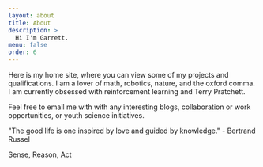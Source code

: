 ```yaml
---
layout: about
title: About
description: >
  Hi I'm Garrett.
menu: false
order: 6
---
```



Here is my home site, where you can view some of my projects and qualifications. I am a lover of math, robotics, nature, and the oxford comma. I am currently obsessed with reinforcement learning and Terry Pratchett.

Feel free to email me with with any interesting blogs, collaboration or work opportunities, or youth science initiatives.


"The good life is one inspired by love and guided by knowledge." - Bertrand Russel


Sense, Reason, Act
